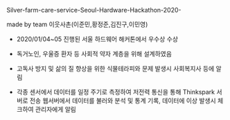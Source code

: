 Silver-farm-care-service-Seoul-Hardware-Hackathon-2020-

made by team 이웃사촌(이준민,황정준,김진구,이민영)

- 2020/01/04~05 진행된 서울 하드웨어 해커톤에서 우수상 수상

- 독거노인, 우울증 환자 등 사회적 약자 계층을 위해 설계하였음

- 고독사 방지 및 삶의 질 향상을 위한 식물테라피와 문제 발생시 사회복지사 등에 알림

- 각종 센서에서 데이터를 일정 주기로 측정하여 저전력 통신을 통해 Thinkspark 서버로 전송
  웹서버에서 데이터를 불러와 분석 및 통계 기록, 데이터에 이상 발생시 체크하여 관리자에게 알림
